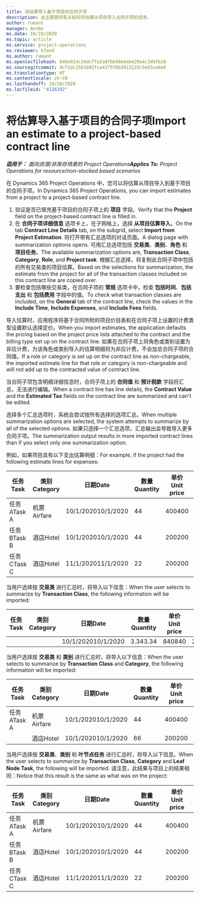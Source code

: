 ```yaml
---
title: 将估算导入基于项目的合同子项
description: 此主题提供有关如何将估算从项目导入合同子项的信息。
author: rumant
manager: Annbe
ms.date: 10/19/2020
ms.topic: article
ms.service: project-operations
ms.reviewer: kfend
ms.author: rumant
ms.openlocfilehash: 6dde924c24dcffe2a8fb690e6eb429e4c3d9fb28
ms.sourcegitcommit: 4cf1dc1561b92fca4175f0b3813133c5e63ce8e6
ms.translationtype: HT
ms.contentlocale: zh-CN
ms.lasthandoff: 10/28/2020
ms.locfileid: "4126382"
---
```

# <a name="import-an-estimate-to-a-project-based-contract-line"></a><span data-ttu-id="21e7e-103">将估算导入基于项目的合同子项</span><span class="sxs-lookup"><span data-stu-id="21e7e-103">Import an estimate to a project-based contract line</span></span>

<span data-ttu-id="21e7e-104">_**适用于：** 面向资源/非库存场景的 Project Operations_</span><span class="sxs-lookup"><span data-stu-id="21e7e-104">_**Applies To:** Project Operations for resource/non-stocked based scenarios_</span></span>

<span data-ttu-id="21e7e-105">在 Dynamics 365 Project Operations 中，您可以将估算从项目导入到基于项目的合同子项。</span><span class="sxs-lookup"><span data-stu-id="21e7e-105">In Dynamics 365 Project Operations, you can import estimates from a project to a project-based contract line.</span></span>

1. <span data-ttu-id="21e7e-106">验证是否已填充基于项目的合同子项上的 **项目** 字段。</span><span class="sxs-lookup"><span data-stu-id="21e7e-106">Verify that the **Project** field on the project-based contract line is filled in.</span></span>
2. <span data-ttu-id="21e7e-107">在 **合同子项详细信息** 选项卡上，在子网格上，选择 **从项目估算导入**。</span><span class="sxs-lookup"><span data-stu-id="21e7e-107">On the tab **Contract Line Details** tab, on the subgrid, select **Import from Project Estimation**.</span></span> <span data-ttu-id="21e7e-108">将打开带有汇总选项的对话页面。</span><span class="sxs-lookup"><span data-stu-id="21e7e-108">A dialog page with summarization options opens.</span></span> <span data-ttu-id="21e7e-109">可用汇总选项包括 **交易类**、**类别**、**角色** 和 **项目任务**。</span><span class="sxs-lookup"><span data-stu-id="21e7e-109">The available summarization options are, **Transaction Class**, **Category**, **Role**, and **Project task**.</span></span> <span data-ttu-id="21e7e-110">根据汇总选择，将复制此合同子项中包括的所有交易类的项目估算。</span><span class="sxs-lookup"><span data-stu-id="21e7e-110">Based on the selections for summarization, the estimate from the project for all of the transaction classes included on this contract line are copied over.</span></span> 
3. <span data-ttu-id="21e7e-111">要检查包括哪些交易类，在合同子项的 **常规** 选项卡中，检查 **包括时间**、**包括支出** 和 **包括费用** 字段中的值。</span><span class="sxs-lookup"><span data-stu-id="21e7e-111">To check what transaction classes are included, on the **General** tab of the contract line, check the values in the **Include Time**, **Include Expenses**, and **Include Fees** fields.</span></span>

<span data-ttu-id="21e7e-112">导入估算时，应用程序将基于合同所附的项目价目表和在合同子项上设置的计费类型设置默认选择定价。</span><span class="sxs-lookup"><span data-stu-id="21e7e-112">When you import estimates, the application defaults the pricing based on the project price lists attached to the contract and the billing type set up on the contract line.</span></span> <span data-ttu-id="21e7e-113">如果在合同子项上将角色或类别设置为非应计费，为该角色或类别导入的估算明细将为非应计费，不会加总合同子项的合同值。</span><span class="sxs-lookup"><span data-stu-id="21e7e-113">If a role or category is set up on the contract line as non-chargeable, the imported estimate line for that role or category is non-chargeable and will not add up to the contracted value of contract line.</span></span>

<span data-ttu-id="21e7e-114">当合同子项包含明细详细信息时，合同子项上的 **合同值** 和 **预计税款** 字段将汇总，无法进行编辑。</span><span class="sxs-lookup"><span data-stu-id="21e7e-114">When a contract line has line details, the **Contract Value** and the **Estimated Tax** fields on the contract line are summarized and can't be edited.</span></span>

<span data-ttu-id="21e7e-115">选择多个汇总选项时，系统会尝试按所有选择的选项汇总。</span><span class="sxs-lookup"><span data-stu-id="21e7e-115">When multiple summarization options are selected, the system attempts to summarize by all of the selected options.</span></span> <span data-ttu-id="21e7e-116">如果只选择一个汇总选项，汇总输出会导致导入更多合同子项。</span><span class="sxs-lookup"><span data-stu-id="21e7e-116">The summarization output results in more imported contract lines than if you select only one summarization option.</span></span>

<span data-ttu-id="21e7e-117">例如，如果项目具有以下支出估算明细：</span><span class="sxs-lookup"><span data-stu-id="21e7e-117">For example, if the project had the following estimate lines for expenses:</span></span>

| <span data-ttu-id="21e7e-118">任务</span><span class="sxs-lookup"><span data-stu-id="21e7e-118">Task</span></span> | <span data-ttu-id="21e7e-119">类别</span><span class="sxs-lookup"><span data-stu-id="21e7e-119">Category</span></span> | <span data-ttu-id="21e7e-120">日期</span><span class="sxs-lookup"><span data-stu-id="21e7e-120">Date</span></span> | <span data-ttu-id="21e7e-121">数量</span><span class="sxs-lookup"><span data-stu-id="21e7e-121">Quantity</span></span> | <span data-ttu-id="21e7e-122">单价</span><span class="sxs-lookup"><span data-stu-id="21e7e-122">Unit price</span></span> | <span data-ttu-id="21e7e-123">应收总额</span><span class="sxs-lookup"><span data-stu-id="21e7e-123">Amount</span></span> |
| --- | --- | --- | --- | --- | --- |
| <span data-ttu-id="21e7e-124">任务 A</span><span class="sxs-lookup"><span data-stu-id="21e7e-124">Task A</span></span> | <span data-ttu-id="21e7e-125">机票</span><span class="sxs-lookup"><span data-stu-id="21e7e-125">Airfare</span></span> | <span data-ttu-id="21e7e-126">10/1/2020</span><span class="sxs-lookup"><span data-stu-id="21e7e-126">10/1/2020</span></span> | <span data-ttu-id="21e7e-127">4</span><span class="sxs-lookup"><span data-stu-id="21e7e-127">4</span></span> | <span data-ttu-id="21e7e-128">400</span><span class="sxs-lookup"><span data-stu-id="21e7e-128">400</span></span> | <span data-ttu-id="21e7e-129">1600</span><span class="sxs-lookup"><span data-stu-id="21e7e-129">1600</span></span> |
| <span data-ttu-id="21e7e-130">任务 B</span><span class="sxs-lookup"><span data-stu-id="21e7e-130">Task B</span></span> | <span data-ttu-id="21e7e-131">酒店</span><span class="sxs-lookup"><span data-stu-id="21e7e-131">Hotel</span></span> | <span data-ttu-id="21e7e-132">10/1/2020</span><span class="sxs-lookup"><span data-stu-id="21e7e-132">10/1/2020</span></span> | <span data-ttu-id="21e7e-133">4</span><span class="sxs-lookup"><span data-stu-id="21e7e-133">4</span></span> | <span data-ttu-id="21e7e-134">200</span><span class="sxs-lookup"><span data-stu-id="21e7e-134">200</span></span> | <span data-ttu-id="21e7e-135">800</span><span class="sxs-lookup"><span data-stu-id="21e7e-135">800</span></span> |
| <span data-ttu-id="21e7e-136">任务 C</span><span class="sxs-lookup"><span data-stu-id="21e7e-136">Task C</span></span> | <span data-ttu-id="21e7e-137">酒店</span><span class="sxs-lookup"><span data-stu-id="21e7e-137">Hotel</span></span> | <span data-ttu-id="21e7e-138">11/1/2020</span><span class="sxs-lookup"><span data-stu-id="21e7e-138">11/1/2020</span></span> | <span data-ttu-id="21e7e-139">2</span><span class="sxs-lookup"><span data-stu-id="21e7e-139">2</span></span> | <span data-ttu-id="21e7e-140">200</span><span class="sxs-lookup"><span data-stu-id="21e7e-140">200</span></span> | <span data-ttu-id="21e7e-141">400</span><span class="sxs-lookup"><span data-stu-id="21e7e-141">400</span></span> |

<span data-ttu-id="21e7e-142">当用户选择按 **交易类** 进行汇总时，将导入以下信息：</span><span class="sxs-lookup"><span data-stu-id="21e7e-142">When the user selects to summarize by **Transaction Class**, the following information will be imported:</span></span>

| <span data-ttu-id="21e7e-143">任务</span><span class="sxs-lookup"><span data-stu-id="21e7e-143">Task</span></span> | <span data-ttu-id="21e7e-144">类别</span><span class="sxs-lookup"><span data-stu-id="21e7e-144">Category</span></span> | <span data-ttu-id="21e7e-145">日期</span><span class="sxs-lookup"><span data-stu-id="21e7e-145">Date</span></span> | <span data-ttu-id="21e7e-146">数量</span><span class="sxs-lookup"><span data-stu-id="21e7e-146">Quantity</span></span> | <span data-ttu-id="21e7e-147">单价</span><span class="sxs-lookup"><span data-stu-id="21e7e-147">Unit price</span></span> | <span data-ttu-id="21e7e-148">应收总额</span><span class="sxs-lookup"><span data-stu-id="21e7e-148">Amount</span></span> |
| --- | --- | --- | --- | --- | --- |
| &nbsp;  | &nbsp;  | <span data-ttu-id="21e7e-149">10/1/2020</span><span class="sxs-lookup"><span data-stu-id="21e7e-149">10/1/2020</span></span> | <span data-ttu-id="21e7e-150">3.34</span><span class="sxs-lookup"><span data-stu-id="21e7e-150">3.34</span></span> | <span data-ttu-id="21e7e-151">840</span><span class="sxs-lookup"><span data-stu-id="21e7e-151">840</span></span> | <span data-ttu-id="21e7e-152">2800</span><span class="sxs-lookup"><span data-stu-id="21e7e-152">2800</span></span> |

<span data-ttu-id="21e7e-153">当用户选择按 **交易类** 和 **类别** 进行汇总时，将导入以下信息：</span><span class="sxs-lookup"><span data-stu-id="21e7e-153">When the user selects to summarize by **Transaction Class** and **Category**, the following information will be imported:</span></span>

| <span data-ttu-id="21e7e-154">任务</span><span class="sxs-lookup"><span data-stu-id="21e7e-154">Task</span></span> | <span data-ttu-id="21e7e-155">类别</span><span class="sxs-lookup"><span data-stu-id="21e7e-155">Category</span></span> | <span data-ttu-id="21e7e-156">日期</span><span class="sxs-lookup"><span data-stu-id="21e7e-156">Date</span></span> | <span data-ttu-id="21e7e-157">数量</span><span class="sxs-lookup"><span data-stu-id="21e7e-157">Quantity</span></span> | <span data-ttu-id="21e7e-158">单价</span><span class="sxs-lookup"><span data-stu-id="21e7e-158">Unit price</span></span> | <span data-ttu-id="21e7e-159">应收总额</span><span class="sxs-lookup"><span data-stu-id="21e7e-159">Amount</span></span> |
| --- | --- | --- | --- | --- | --- |
| <span data-ttu-id="21e7e-160">任务 A</span><span class="sxs-lookup"><span data-stu-id="21e7e-160">Task A</span></span> | <span data-ttu-id="21e7e-161">机票</span><span class="sxs-lookup"><span data-stu-id="21e7e-161">Airfare</span></span> | <span data-ttu-id="21e7e-162">10/1/2020</span><span class="sxs-lookup"><span data-stu-id="21e7e-162">10/1/2020</span></span> | <span data-ttu-id="21e7e-163">4</span><span class="sxs-lookup"><span data-stu-id="21e7e-163">4</span></span> | <span data-ttu-id="21e7e-164">400</span><span class="sxs-lookup"><span data-stu-id="21e7e-164">400</span></span> | <span data-ttu-id="21e7e-165">1600</span><span class="sxs-lookup"><span data-stu-id="21e7e-165">1600</span></span> |
| &nbsp;  | <span data-ttu-id="21e7e-166">酒店</span><span class="sxs-lookup"><span data-stu-id="21e7e-166">Hotel</span></span> | <span data-ttu-id="21e7e-167">10/1/2020</span><span class="sxs-lookup"><span data-stu-id="21e7e-167">10/1/2020</span></span> | <span data-ttu-id="21e7e-168">6</span><span class="sxs-lookup"><span data-stu-id="21e7e-168">6</span></span> | <span data-ttu-id="21e7e-169">200</span><span class="sxs-lookup"><span data-stu-id="21e7e-169">200</span></span> | <span data-ttu-id="21e7e-170">1200</span><span class="sxs-lookup"><span data-stu-id="21e7e-170">1200</span></span> |

<span data-ttu-id="21e7e-171">当用户选择按 **交易类**、**类别** 和 **叶节点任务** 进行汇总时，将导入以下信息。</span><span class="sxs-lookup"><span data-stu-id="21e7e-171">When the user selects to summarize by **Transaction Class**, **Category** and **Leaf Node Task**, the following will be imported.</span></span> <span data-ttu-id="21e7e-172">请注意，此结果与项目上的结果相同：</span><span class="sxs-lookup"><span data-stu-id="21e7e-172">Notice that this result is the same as what was on the project:</span></span>

| <span data-ttu-id="21e7e-173">任务</span><span class="sxs-lookup"><span data-stu-id="21e7e-173">Task</span></span> | <span data-ttu-id="21e7e-174">类别</span><span class="sxs-lookup"><span data-stu-id="21e7e-174">Category</span></span> | <span data-ttu-id="21e7e-175">日期</span><span class="sxs-lookup"><span data-stu-id="21e7e-175">Date</span></span> | <span data-ttu-id="21e7e-176">数量</span><span class="sxs-lookup"><span data-stu-id="21e7e-176">Quantity</span></span> | <span data-ttu-id="21e7e-177">单价</span><span class="sxs-lookup"><span data-stu-id="21e7e-177">Unit price</span></span> | <span data-ttu-id="21e7e-178">应收总额</span><span class="sxs-lookup"><span data-stu-id="21e7e-178">Amount</span></span> |
| --- | --- | --- | --- | --- | --- |
| <span data-ttu-id="21e7e-179">任务 A</span><span class="sxs-lookup"><span data-stu-id="21e7e-179">Task A</span></span> | <span data-ttu-id="21e7e-180">机票</span><span class="sxs-lookup"><span data-stu-id="21e7e-180">Airfare</span></span> | <span data-ttu-id="21e7e-181">10/1/2020</span><span class="sxs-lookup"><span data-stu-id="21e7e-181">10/1/2020</span></span> | <span data-ttu-id="21e7e-182">4</span><span class="sxs-lookup"><span data-stu-id="21e7e-182">4</span></span> | <span data-ttu-id="21e7e-183">400</span><span class="sxs-lookup"><span data-stu-id="21e7e-183">400</span></span> | <span data-ttu-id="21e7e-184">1600</span><span class="sxs-lookup"><span data-stu-id="21e7e-184">1600</span></span> |
| <span data-ttu-id="21e7e-185">任务 B</span><span class="sxs-lookup"><span data-stu-id="21e7e-185">Task B</span></span> | <span data-ttu-id="21e7e-186">酒店</span><span class="sxs-lookup"><span data-stu-id="21e7e-186">Hotel</span></span> | <span data-ttu-id="21e7e-187">10/1/2020</span><span class="sxs-lookup"><span data-stu-id="21e7e-187">10/1/2020</span></span> | <span data-ttu-id="21e7e-188">4</span><span class="sxs-lookup"><span data-stu-id="21e7e-188">4</span></span> | <span data-ttu-id="21e7e-189">200</span><span class="sxs-lookup"><span data-stu-id="21e7e-189">200</span></span> | <span data-ttu-id="21e7e-190">800</span><span class="sxs-lookup"><span data-stu-id="21e7e-190">800</span></span> |
| <span data-ttu-id="21e7e-191">任务 C</span><span class="sxs-lookup"><span data-stu-id="21e7e-191">Task C</span></span> | <span data-ttu-id="21e7e-192">酒店</span><span class="sxs-lookup"><span data-stu-id="21e7e-192">Hotel</span></span> | <span data-ttu-id="21e7e-193">11/1/2020</span><span class="sxs-lookup"><span data-stu-id="21e7e-193">11/1/2020</span></span> | <span data-ttu-id="21e7e-194">2</span><span class="sxs-lookup"><span data-stu-id="21e7e-194">2</span></span> | <span data-ttu-id="21e7e-195">200</span><span class="sxs-lookup"><span data-stu-id="21e7e-195">200</span></span> | <span data-ttu-id="21e7e-196">400</span><span class="sxs-lookup"><span data-stu-id="21e7e-196">400</span></span> |
